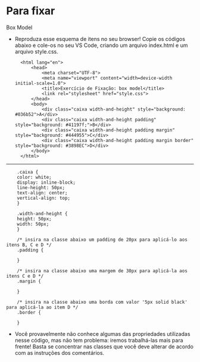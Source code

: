 # Para fixar

Box Model

* Reproduza esse esquema de itens no seu browser! Copie os códigos abaixo e cole-os no seu VS Code, criando um arquivo index.html e um arquivo style.css.

    <!DOCTYPE html>
        <html lang="en">
            <head>
                <meta charset="UTF-8">
                <meta name="viewport" content="width=device-width initial-scale=1.0">
                <title>Exercício de Fixação: box model</title>
                <link rel="stylesheet" href="style.css">
            </head>
            <body>
                <div class="caixa width-and-height" style="background: #036b52">A</div>
                <div class="caixa width-and-height padding" style="background: #41197f;">B</div>
                <div class="caixa width-and-height padding margin" style="background: #444955">C</div>
                <div class="caixa width-and-height padding margin border" style="background: #3898EC">D</div>
            </body>
        </html>

--------------------------------------------------------------------------

        .caixa {
        color: white;
        display: inline-block;
        line-height: 50px;
        text-align: center;
        vertical-align: top;
        }

        .width-and-height {
        height: 50px;
        width: 50px;
        }

        /* insira na classe abaixo um padding de 20px para aplicá-lo aos itens B, C e D */
        .padding {

        }

        /* insira na classe abaixo uma margem de 30px para aplicá-la aos itens C e D */
        .margin {

        }

        /* insira na classe abaixo uma borda com valor '5px solid black' para aplicá-la ao item D */
        .border {

        }
    
* Você provavelmente não conhece algumas das propriedades utilizadas nesse código, mas não tem problema: iremos trabalhá-las mais para frente! Basta se concentrar nas classes que você deve alterar de acordo com as instruções dos comentários.